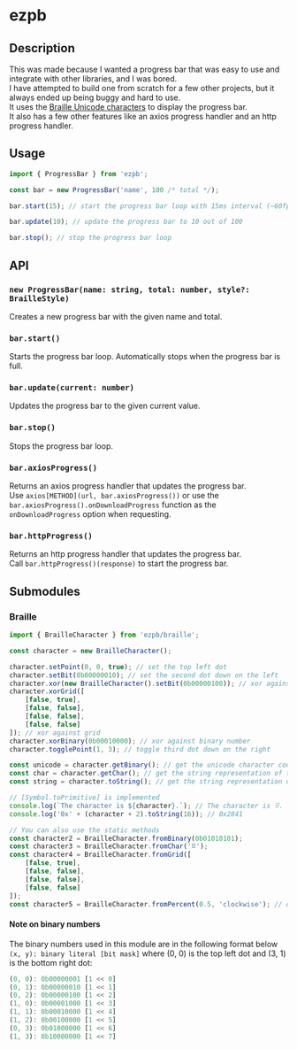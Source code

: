 # ezpb

## Description

This was made because I wanted a progress bar that was easy to use and integrate with other libraries, and I was bored. \
I have attempted to build one from scratch for a few other projects, but it always ended up being buggy and hard to use. \
It uses the [Braille Unicode characters](https://en.wikipedia.org/wiki/Braille_Patterns) to display the progress bar. \
It also has a few other features like an axios progress handler and an http progress handler.

## Usage

```typescript
import { ProgressBar } from 'ezpb';

const bar = new ProgressBar('name', 100 /* total */);

bar.start(15); // start the progress bar loop with 15ms interval (~60fps)

bar.update(10); // update the progress bar to 10 out of 100

bar.stop(); // stop the progress bar loop
```

## API

### `new ProgressBar(name: string, total: number, style?: BrailleStyle)`

Creates a new progress bar with the given name and total.

### `bar.start()`

Starts the progress bar loop. Automatically stops when the progress bar is full.

### `bar.update(current: number)`

Updates the progress bar to the given current value.

### `bar.stop()`

Stops the progress bar loop.

### `bar.axiosProgress()`

Returns an axios progress handler that updates the progress bar. \
Use `axios[METHOD](url, bar.axiosProgress())` or use the `bar.axiosProgress().onDownloadProgress` function as the `onDownloadProgress` option when requesting.

### `bar.httpProgress()`

Returns an http progress handler that updates the progress bar. \
Call `bar.httpProgress()(response)` to start the progress bar.

## Submodules

### Braille

```typescript
import { BrailleCharacter } from 'ezpb/braille';

const character = new BrailleCharacter();

character.setPoint(0, 0, true); // set the top left dot
character.setBit(0b00000010); // set the second dot down on the left
character.xor(new BrailleCharacter().setBit(0b00000100)); // xor against other character object
character.xorGrid([
    [false, true],
    [false, false],
    [false, false],
    [false, false]
]); // xor against grid
character.xorBinary(0b00010000); // xor against binary number
character.togglePoint(1, 3); // toggle third dot down on the right

const unicode = character.getBinary(); // get the unicode character code
const char = character.getChar(); // get the string representation of the character
const string = character.toString(); // get the string representation of the character

// [Symbol.toPrimitive] is implemented
console.log(`The character is ${character}.`); // The character is ⠿.
console.log('0x' + (character + 2).toString(16)); // 0x2841

// You can also use the static methods
const character2 = BrailleCharacter.fromBinary(0b01010101);
const character3 = BrailleCharacter.fromChar('⠿');
const character4 = BrailleCharacter.fromGrid([
    [false, true],
    [false, false],
    [false, false],
    [false, false]
]);
const character5 = BrailleCharacter.fromPercent(0.5, 'clockwise'); // display styles are defined as an enum at BrailleStyleEnum, a type alias at BrailleStyle, and an array at BrailleStyleArray
```

#### Note on binary numbers

The binary numbers used in this module are in the following format below `(x, y): binary literal [bit mask]` where (0, 0) is the top left dot and (3, 1) is the bottom right dot:

```typescript
(0, 0): 0b00000001 [1 << 0]
(0, 1): 0b00000010 [1 << 1]
(0, 2): 0b00000100 [1 << 2]
(1, 0): 0b00001000 [1 << 3]
(1, 1): 0b00010000 [1 << 4]
(1, 2): 0b00100000 [1 << 5]
(0, 3): 0b01000000 [1 << 6]
(1, 3): 0b10000000 [1 << 7]
```
